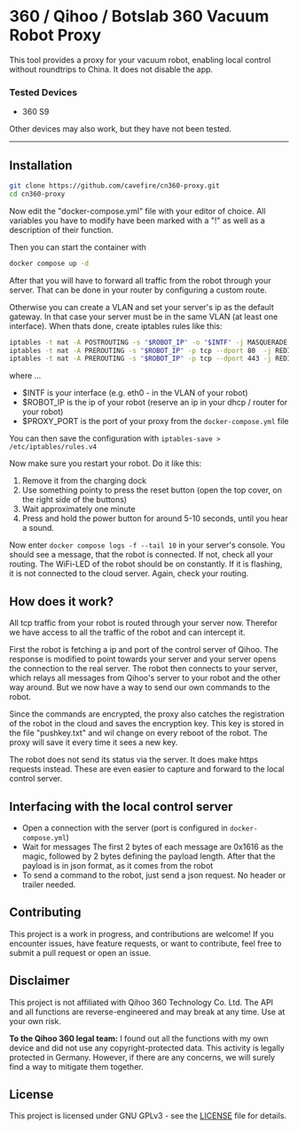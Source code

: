 # 360 / Qihoo / Botslab 360 Vacuum Robot Proxy

This tool provides a proxy for your vacuum robot, enabling local control without roundtrips to China.
It does not disable the app.

### Tested Devices
- 360 S9

Other devices may also work, but they have not been tested.

---

## Installation

```bash
git clone https://github.com/cavefire/cn360-proxy.git
cd cn360-proxy 
```

Now edit the "docker-compose.yml" file with your editor of choice.
All variables you have to modify have been marked with a "!" as well as a description of their function.

Then you can start the container with 
```bash
docker compose up -d
```

After that you will have to forward all traffic from the robot through your server. That can be done in your router by configuring a custom route. 

Otherwise you can create a VLAN and set your server's ip as the default gateway. In that case your server must be in the same VLAN (at least one interface).
When thats done, create iptables rules like this:

```bash
iptables -t nat -A POSTROUTING -s "$ROBOT_IP" -o "$INTF" -j MASQUERADE
iptables -t nat -A PREROUTING -s "$ROBOT_IP" -p tcp --dport 80  -j REDIRECT --to-port "$PROXY_PORT"
iptables -t nat -A PREROUTING -s "$ROBOT_IP" -p tcp --dport 443 -j REDIRECT --to-port "$PROXY_PORT"
```
where ...
- $INTF is your interface (e.g. eth0 - in the VLAN of your robot)
- $ROBOT_IP is the ip of your robot (reserve an ip in your dhcp / router for your robot)
- $PROXY_PORT is the port of your proxy from the `docker-compose.yml` file

You can then save the configuration with `iptables-save > /etc/iptables/rules.v4`

Now make sure you restart your robot. Do it like this:
1. Remove it from the charging dock
2. Use something pointy to press the reset button (open the top cover, on the right side of the buttons)
3. Wait approximately one minute
4. Press and hold the power button for around 5-10 seconds, until you hear a sound.

Now enter `docker compose logs -f --tail 10` in your server's console. You should see a message, that the robot is connected. If not, check all your routing.
The WiFi-LED of the robot should be on constantly. If it is flashing, it is not connected to the cloud server. Again, check your routing.

## How does it work?
All tcp traffic from your robot is routed through your server now. Therefor we have access to all the traffic of the robot and can intercept it.

First the robot is fetching a ip and port of the control server of Qihoo. The response is modified to point towards your server and your server opens the connection to the real server.
The robot then connects to your server, which relays all messages from Qihoo's server to your robot and the other way around. But we now have a way to send our own commands to the robot.

Since the commands are encrypted, the proxy also catches the registration of the robot in the cloud and saves the encryption key. This key is stored in the file "pushkey.txt" and wil change on every reboot of the robot. The proxy will save it every time it sees a new key.

The robot does not send its status via the server. It does make https requests instead. These are even easier to capture and forward to the local control server.

## Interfacing with the local control server

- Open a connection with the server (port is configured in `docker-compose.yml`)
- Wait for messages
      The first 2 bytes of each message are 0x1616 as the magic, followed by 2 bytes defining the payload length. After that the payload is in json format, as it comes from the robot
- To send a command to the robot, just send a json request. No header or trailer needed.

## Contributing
This project is a work in progress, and contributions are welcome!
If you encounter issues, have feature requests, or want to contribute, feel free to submit a pull request or open an issue.

## Disclaimer
This project is not affiliated with Qihoo 360 Technology Co. Ltd. The API and all functions are reverse-engineered and may break at any time. Use at your own risk.

**To the Qihoo 360 legal team:**
I found out all the functions with my own device and did not use any copyright-protected data. This activity is legally protected in Germany.
However, if there are any concerns, we will surely find a way to mitigate them together.

## License
This project is licensed under GNU GPLv3 - see the [LICENSE](LICENSE) file for details.
